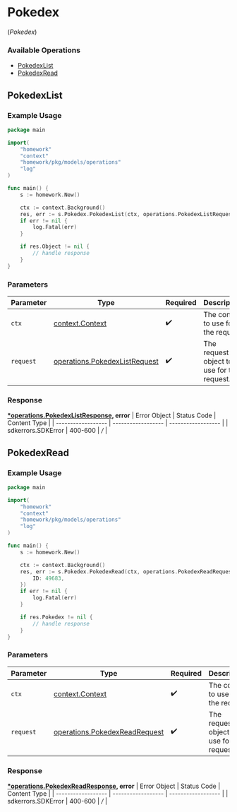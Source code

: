 # Pokedex
(*Pokedex*)

### Available Operations

* [PokedexList](#pokedexlist)
* [PokedexRead](#pokedexread)

## PokedexList

### Example Usage

```go
package main

import(
	"homework"
	"context"
	"homework/pkg/models/operations"
	"log"
)

func main() {
    s := homework.New()

    ctx := context.Background()
    res, err := s.Pokedex.PokedexList(ctx, operations.PokedexListRequest{})
    if err != nil {
        log.Fatal(err)
    }

    if res.Object != nil {
        // handle response
    }
}
```

### Parameters

| Parameter                                                                          | Type                                                                               | Required                                                                           | Description                                                                        |
| ---------------------------------------------------------------------------------- | ---------------------------------------------------------------------------------- | ---------------------------------------------------------------------------------- | ---------------------------------------------------------------------------------- |
| `ctx`                                                                              | [context.Context](https://pkg.go.dev/context#Context)                              | :heavy_check_mark:                                                                 | The context to use for the request.                                                |
| `request`                                                                          | [operations.PokedexListRequest](../../pkg/models/operations/pokedexlistrequest.md) | :heavy_check_mark:                                                                 | The request object to use for the request.                                         |


### Response

**[*operations.PokedexListResponse](../../pkg/models/operations/pokedexlistresponse.md), error**
| Error Object       | Status Code        | Content Type       |
| ------------------ | ------------------ | ------------------ |
| sdkerrors.SDKError | 400-600            | */*                |

## PokedexRead

### Example Usage

```go
package main

import(
	"homework"
	"context"
	"homework/pkg/models/operations"
	"log"
)

func main() {
    s := homework.New()

    ctx := context.Background()
    res, err := s.Pokedex.PokedexRead(ctx, operations.PokedexReadRequest{
        ID: 49683,
    })
    if err != nil {
        log.Fatal(err)
    }

    if res.Pokedex != nil {
        // handle response
    }
}
```

### Parameters

| Parameter                                                                          | Type                                                                               | Required                                                                           | Description                                                                        |
| ---------------------------------------------------------------------------------- | ---------------------------------------------------------------------------------- | ---------------------------------------------------------------------------------- | ---------------------------------------------------------------------------------- |
| `ctx`                                                                              | [context.Context](https://pkg.go.dev/context#Context)                              | :heavy_check_mark:                                                                 | The context to use for the request.                                                |
| `request`                                                                          | [operations.PokedexReadRequest](../../pkg/models/operations/pokedexreadrequest.md) | :heavy_check_mark:                                                                 | The request object to use for the request.                                         |


### Response

**[*operations.PokedexReadResponse](../../pkg/models/operations/pokedexreadresponse.md), error**
| Error Object       | Status Code        | Content Type       |
| ------------------ | ------------------ | ------------------ |
| sdkerrors.SDKError | 400-600            | */*                |
